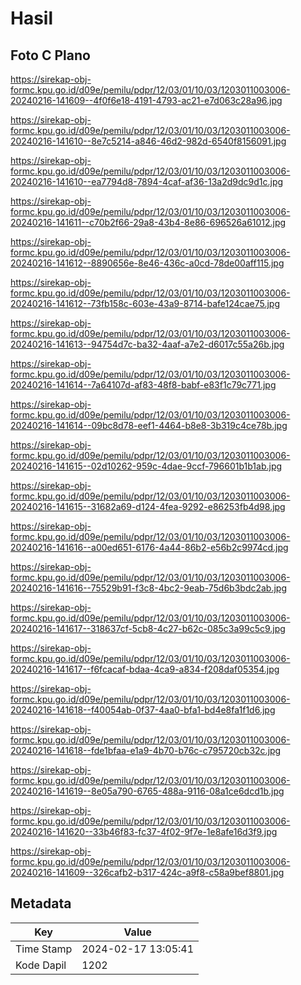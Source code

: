 # Hasil

## Foto C Plano

https://sirekap-obj-formc.kpu.go.id/d09e/pemilu/pdpr/12/03/01/10/03/1203011003006-20240216-141609--4f0f6e18-4191-4793-ac21-e7d063c28a96.jpg

https://sirekap-obj-formc.kpu.go.id/d09e/pemilu/pdpr/12/03/01/10/03/1203011003006-20240216-141610--8e7c5214-a846-46d2-982d-6540f8156091.jpg

https://sirekap-obj-formc.kpu.go.id/d09e/pemilu/pdpr/12/03/01/10/03/1203011003006-20240216-141610--ea7794d8-7894-4caf-af36-13a2d9dc9d1c.jpg

https://sirekap-obj-formc.kpu.go.id/d09e/pemilu/pdpr/12/03/01/10/03/1203011003006-20240216-141611--c70b2f66-29a8-43b4-8e86-696526a61012.jpg

https://sirekap-obj-formc.kpu.go.id/d09e/pemilu/pdpr/12/03/01/10/03/1203011003006-20240216-141612--8890656e-8e46-436c-a0cd-78de00aff115.jpg

https://sirekap-obj-formc.kpu.go.id/d09e/pemilu/pdpr/12/03/01/10/03/1203011003006-20240216-141612--73fb158c-603e-43a9-8714-bafe124cae75.jpg

https://sirekap-obj-formc.kpu.go.id/d09e/pemilu/pdpr/12/03/01/10/03/1203011003006-20240216-141613--94754d7c-ba32-4aaf-a7e2-d6017c55a26b.jpg

https://sirekap-obj-formc.kpu.go.id/d09e/pemilu/pdpr/12/03/01/10/03/1203011003006-20240216-141614--7a64107d-af83-48f8-babf-e83f1c79c771.jpg

https://sirekap-obj-formc.kpu.go.id/d09e/pemilu/pdpr/12/03/01/10/03/1203011003006-20240216-141614--09bc8d78-eef1-4464-b8e8-3b319c4ce78b.jpg

https://sirekap-obj-formc.kpu.go.id/d09e/pemilu/pdpr/12/03/01/10/03/1203011003006-20240216-141615--02d10262-959c-4dae-9ccf-796601b1b1ab.jpg

https://sirekap-obj-formc.kpu.go.id/d09e/pemilu/pdpr/12/03/01/10/03/1203011003006-20240216-141615--31682a69-d124-4fea-9292-e86253fb4d98.jpg

https://sirekap-obj-formc.kpu.go.id/d09e/pemilu/pdpr/12/03/01/10/03/1203011003006-20240216-141616--a00ed651-6176-4a44-86b2-e56b2c9974cd.jpg

https://sirekap-obj-formc.kpu.go.id/d09e/pemilu/pdpr/12/03/01/10/03/1203011003006-20240216-141616--75529b91-f3c8-4bc2-9eab-75d6b3bdc2ab.jpg

https://sirekap-obj-formc.kpu.go.id/d09e/pemilu/pdpr/12/03/01/10/03/1203011003006-20240216-141617--318637cf-5cb8-4c27-b62c-085c3a99c5c9.jpg

https://sirekap-obj-formc.kpu.go.id/d09e/pemilu/pdpr/12/03/01/10/03/1203011003006-20240216-141617--f6fcacaf-bdaa-4ca9-a834-f208daf05354.jpg

https://sirekap-obj-formc.kpu.go.id/d09e/pemilu/pdpr/12/03/01/10/03/1203011003006-20240216-141618--f40054ab-0f37-4aa0-bfa1-bd4e8fa1f1d6.jpg

https://sirekap-obj-formc.kpu.go.id/d09e/pemilu/pdpr/12/03/01/10/03/1203011003006-20240216-141618--fde1bfaa-e1a9-4b70-b76c-c795720cb32c.jpg

https://sirekap-obj-formc.kpu.go.id/d09e/pemilu/pdpr/12/03/01/10/03/1203011003006-20240216-141619--8e05a790-6765-488a-9116-08a1ce6dcd1b.jpg

https://sirekap-obj-formc.kpu.go.id/d09e/pemilu/pdpr/12/03/01/10/03/1203011003006-20240216-141620--33b46f83-fc37-4f02-9f7e-1e8afe16d3f9.jpg

https://sirekap-obj-formc.kpu.go.id/d09e/pemilu/pdpr/12/03/01/10/03/1203011003006-20240216-141609--326cafb2-b317-424c-a9f8-c58a9bef8801.jpg


## Metadata

| Key        | Value               |
| ---------- | ------------------- |
| Time Stamp | 2024-02-17 13:05:41 |
| Kode Dapil | 1202                |



